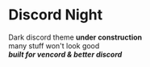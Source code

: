 # Discord Night

Dark discord theme **under construction** \
many stuff won't look good \
***built for vencord & better discord***
